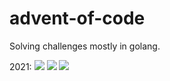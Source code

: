 # advent-of-code
Solving challenges mostly in golang.

2021:
![](https://img.shields.io/badge/day%20📅-6-blue)
![](https://img.shields.io/badge/stars%20⭐-11-yellow)
![](https://img.shields.io/badge/days%20completed-5-red)
